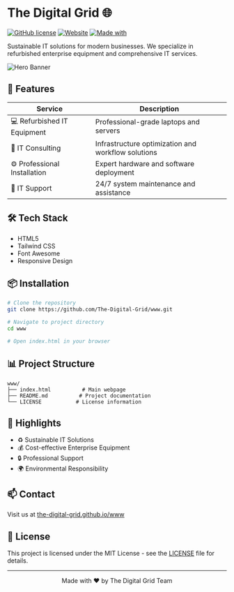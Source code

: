 # The Digital Grid 🌐

[![GitHub license](https://img.shields.io/github/license/The-Digital-Grid/www)](https://github.com/The-Digital-Grid/www/blob/main/LICENSE)
[![Website](https://img.shields.io/website?url=https%3A%2F%2Fthe-digital-grid.github.io%2Fwww%2F)](https://the-digital-grid.github.io/www/)
[![Made with](https://img.shields.io/badge/Made%20with-Tailwind%20CSS-06B6D4)](https://tailwindcss.com)

Sustainable IT solutions for modern businesses. We specialize in refurbished enterprise equipment and comprehensive IT services.

![Hero Banner](https://via.placeholder.com/800x400?text=The+Digital+Grid)

## 🚀 Features

| Service | Description |
|---------|-------------|
| 💻 Refurbished IT Equipment | Professional-grade laptops and servers |
| 🔧 IT Consulting | Infrastructure optimization and workflow solutions |
| ⚙️ Professional Installation | Expert hardware and software deployment |
| 🎯 IT Support | 24/7 system maintenance and assistance |

## 🛠️ Tech Stack

- HTML5
- Tailwind CSS
- Font Awesome
- Responsive Design

## 📦 Installation

```bash
# Clone the repository
git clone https://github.com/The-Digital-Grid/www.git

# Navigate to project directory
cd www

# Open index.html in your browser
```

## 📊 Project Structure

```
www/
├── index.html          # Main webpage
├── README.md          # Project documentation
└── LICENSE           # License information
```

## 🌟 Highlights

- ♻️ Sustainable IT Solutions
- 💰 Cost-effective Enterprise Equipment
- 🔒 Professional Support
- 🌍 Environmental Responsibility

## 📫 Contact

Visit us at [the-digital-grid.github.io/www](https://the-digital-grid.github.io/www/)

## 📄 License

This project is licensed under the MIT License - see the [LICENSE](LICENSE) file for details.

---
<div align="center">
    <p>Made with ❤️ by The Digital Grid Team</p>
</div>
